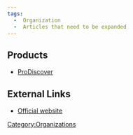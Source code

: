 ```yaml
---
tags:
  -  Organization
  -  Articles that need to be expanded
---
```

## Products

- [ProDiscover](prodiscover.md)

## External Links

- [Official website](http://www.techpathways.com/)

[Category:Organizations](category:organizations.md)
